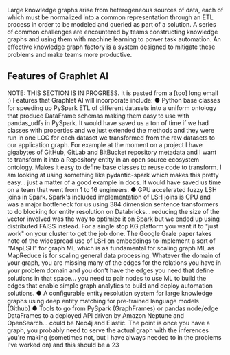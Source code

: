 Large knowledge graphs arise from heterogeneous sources of data, each of which must be normalized into
a common representation through an ETL process in order to be modeled and queried as part of a solution.
A series of common challenges are encountered by teams constructing knowledge graphs and using them
with machine learning to power task automation. An eﬀective knowledge graph factory is a system
designed to mitigate these problems and make teams more productive.

## Features of Graphlet AI
NOTE: THIS SECTION IS IN PROGRESS. It is pasted from a [too] long email :)
Features that Graphlet AI will incorporate include:
● Python base classes for speeding up PySpark ETL of diﬀerent datasets into a uniform ontology that
produce DataFrame schemas making them easy to use with pandas_udfs in PySpark. It would have
saved us a ton of time if we had classes with properties and we just extended the methods and they
were run in one LOC for each dataset we transformed from the raw datasets to our application
graph. For example at the moment on a project I have gigabytes of GitHub, GitLab and BitBucket
repository metadata and I want to transform it into a Repository entity in an open source ecosystem
ontology. Makes it easy to deﬁne base classes to reuse code to transform. I am looking at using
something like pydantic-spark which makes this pretty easy... just a matter of a good example in
docs. It would have saved us time on a team that went from 1 to 16 engineers.
● GPU accelerated fuzzy LSH joins in Spark. Spark's included implementation of LSH joins is CPU and
was a major bottleneck for us using 384 dimension sentence transformers to do blocking for entity
resolution on Databricks... reducing the size of the vector involved was the way to optimize it on
Spark but we ended up using distributed FAISS instead. For a single stop KG platform you want it to
"just work" on your cluster to get the job done. The Google Grale paper takes note of the
widespread use of LSH on embeddings to implement a sort of "MapLSH" for graph ML which is as
fundamental for scaling graph ML as MapReduce is for scaling general data processing. Whatever
the domain of your graph, you are missing many of the edges for the relations you have in your
problem domain and you don't have the edges you need that deﬁne solutions in that space... you
need to pair nodes to use ML to build the edges that enable simple graph analytics to build and
deploy automation solutions.
● A conﬁgurable entity resolution system for large knowledge graphs using deep entity matching for
pre-trained language models (Github)
● Tools to go from PySpark (GraphFrames) or pandas node/edge DataFrames to a deployed API
driven by Amazon Neptune and OpenSearch... could be Neo4j and Elastic. The point is once you
have a graph, you probably need to serve the actual graph with the inferences you're making
(sometimes not, but I have always needed to in the problems I've worked on) and this should be a
23
